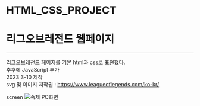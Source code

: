 # HTML_CSS_PROJECT

<h1> 리그오브레전드 웹페이지 </h1>
<hr>

리그오브레전드 페이지를 기본 html과 css로 표현했다. 
<br> 추후에 JavaScript 추가
<br> 2023 3-10 제작 
<br> svg 및 이미지 저작권 : https://www.leagueoflegends.com/ko-kr/

screen
![숙제  PC화면](https://user-images.githubusercontent.com/81417568/226236667-dcb76aeb-4076-4ff6-8c82-34f33d9460c4.png)
